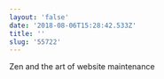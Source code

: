 ```yaml
---
layout: 'false'
date: '2018-08-06T15:28:42.533Z'
title: ''
slug: '55722'
---
```

Zen and the art of website maintenance
